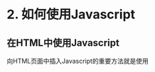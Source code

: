 # 2. 如何使用Javascript

## 在HTML中使用Javascript

向HTML页面中插入Javascript的重要方法就是使用<script>

使用<script>元素的方式有两种

	1. 直接在页面中嵌入Javascript代码。

	 	<html>
			<header></header>
			<body>
				<script type="text/javascript">
					function sayHello(){
			 			alert('Hello');
			 		}
				</script>
			</body>
		</html>

	2. 包含外部的Javascript文件。

		<html>
			<header></header>
			<body>
				<script type="text/javascript" src="example1.js"></script>
			</body>
		</html>


## 在浏览器的开发工具界面编写